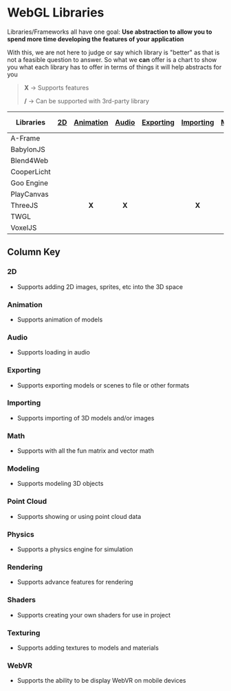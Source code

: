 # WebGL Libraries

Libraries/Frameworks all have one goal: **Use abstraction to allow you to spend more time developing the features of your application**

With this, we are not here to judge or say which library is "better" as that is not a feasible question to answer. So what we **can** offer is a chart to show you what each library has to offer in terms of things it will help abstracts for you

> **X** -> Supports features
>
> **/** -> Can be supported with 3rd-party library

| Libraries               |[2D](#2d)   |[Animation](#animation)|[Audio](#audio)|[Exporting](#exporting)|[Importing](#importing)|[Math](#math)|[Modeling](#modeling)|[Point Cloud](#point-cloud)|[Physics](#physics)|[Rendering](#rendering)|[Shaders](#shaders)|[Texturing](#texturing)|[WebVR](#webvr)|
 ------------------------ |:----------:|:---------------------:|:-------------:|:---------------------:|:---------------------:|:-----------:|:-------------------:|:-------------------------:|:-----------------:|:---------------------:|:-----------------:|:---------------------:|:-------------:|
| A-Frame                 |            |                       |               |                       |                       |             |                     |                           |                   |                       |                   |                       |               |
| BabylonJS               |            |                       |               |                       |                       |             |                     |                           |                   |                       |                   |                       |               |
| Blend4Web               |            |                       |               |                       |                       |             |                     |                           |                   |                       |                   |                       |               |
| CooperLicht             |            |                       |               |                       |                       |             |                     |                           |                   |                       |                   |                       |               |
| Goo Engine              |            |                       |               |                       |                       |             |                     |                           |                   |                       |                   |                       |               |
| PlayCanvas              |            |                       |               |                       |                       |             |                     |                           |                   |                       |                   |                       |               |
| ThreeJS                 |            |**X**                  |**X**          |                       |**X**                  |             |**X**                |                           |**/**              |**X**                  |**X**              |**X**                  |**/**          |
| TWGL                    |            |                       |               |                       |                       |**X**        |                     |                           |                   |                       |                   |                       |               |
| VoxelJS                 |            |                       |               |                       |                       |             |                     |                           |                   |                       |                   |                       |               |


## Column Key

### 2D
  - Supports adding 2D images, sprites, etc into the 3D space
  
### Animation
  - Supports animation of models
  
### Audio
  - Supports loading in audio
  
### Exporting
  - Supports exporting models or scenes to file or other formats
  
### Importing
  - Supports importing of 3D models and/or images
  
### Math
  - Supports with all the fun matrix and vector math
  
### Modeling
  - Supports modeling 3D objects
  
### Point Cloud
  - Supports showing or using point cloud data 

### Physics
  - Supports a physics engine for simulation
  
### Rendering
  - Supports advance features for rendering
  
### Shaders
  - Supports creating your own shaders for use in project
  
### Texturing
  - Supports adding textures to models and materials
  
### WebVR
  - Supports the ability to be display WebVR on mobile devices